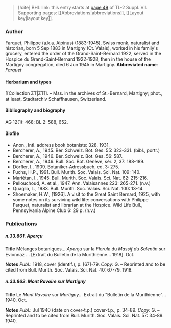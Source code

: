 > [!cite] BHL link: this entry starts at [page 49](https://www.biodiversitylibrary.org/page/33259553) of TL-2 Suppl. VII.
> Supporting pages: [[Abbreviations|abbreviations]], [[Layout key|layout key]].

### Author

Farquet, Philippe (a.k.a. Alpinus) (1883-1945), Swiss monk, naturalist and historian, born 5 Sep 1883 in Martigny (Ct. Valais), worked in his family's grocery, entered the order of the Grand-Saint-Bernard 1922, served in the Hospice du Grand-Saint-Bernard 1922-1928, then in the house of the Martigny congregation, died 6 Jun 1945 in Martigny. 
**Abbreviated name**: *Farquet*

#### Herbarium and types

[[Collection ZT|ZT]]. – Mss. in the archives of St.-Bernard, Martigny; phot., at least, Stadtarchiv Schaffhausen, Switzerland.

#### Bibliography and biography

AG 12(1): 468; BL 2: 588, 652.

#### Biofile

- Anon., Intl. address book botanists: 328. 1931.
- Bercherer, A., 1945. Ber. Schweiz. Bot. Ges. 55: 323-331. (bibl., portr.)
- Bercherer, A., 1946. Ber. Schweiz. Bot. Ges. 56: 587.
- Bercherer, A., 1946. Bull. Soc. Bot. Genève, sér. 2, 37: 188-189.
- Dörfler, I., 1909. Botaniker-Adressbuch, ed. 3: 275.
- Fuchs, H.P., 1991. Bull. Murith. Soc. Valais. Sci. Nat. 109: 140.
- Mariétan, I., 1945. Bull. Murith. Soc. Valais. Sci. Nat. 62: 215-216.
- Pellouchoud, A. et al., 1947. Ann. Valaisannes 223: 265-271. (n.v.)
- Quaglia, L., 1983. Bull. Murith. Soc. Valais. Sci. Nat. 100: 13-14.
- Shoemaker, H.W., \[1926\]. A visit to the Great Saint Bernard, 1925, with some notes on its surviving wild life: conversations with Philippe Farquet, naturalist and librarian at the Hospice. Wild Life Bull., Pennsylvania Alpine Club 6: 29 p. (n.v.)

### Publications

##### n.33.861. Aperçu

**Title**
Mélanges botaniques... *Aperçu* sur la *Florule* du *Massif du Salentin* sur Evionnaz ... \[Extrait du Bulletin de la Murithienne... 1918\]. Oct.

**Notes**
*Publ*.: 1918, cover (identif.), p. \[67\]-79. *Copy*: G. – Reprinted and to be cited from Bull. Murith. Soc. Valais. Sci. Nat. 40: 67-79. 1918.

##### n.33.862. Mont Ravoire sur Martigny

**Title**
Le *Mont Ravoire sur Martigny*... Extrait du "Bulletin de la Murithienne"... 1940. Oct.

**Notes**
*Publ*.: Jul 1940 (date on cover-t.p.) cover-t.p., p. 34-89. *Copy*: G. – Reprinted and to be cited from Bull. Murith. Soc. Valais. Sci. Nat. 57: 34-89. 1940.

